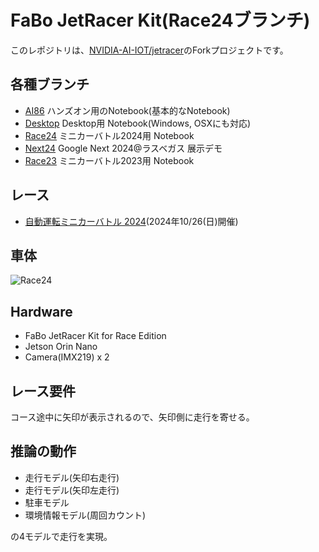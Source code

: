 # FaBo JetRacer Kit(Race24ブランチ)

このレポジトリは、[NVIDIA-AI-IOT/jetracer](http://github.com/NVIDIA-AI-IOT/jetracer)のForkプロジェクトです。

## 各種ブランチ

- [AI86](https://github.com/FaBoPlatform/jetracer/tree/AI86) ハンズオン用のNotebook(基本的なNotebook)
- [Desktop](https://github.com/FaBoPlatform/jetracer/tree/Desktop) Desktop用 Notebook(Windows, OSXにも対応)
- [Race24](https://github.com/FaBoPlatform/jetracer/tree/Race24) ミニカーバトル2024用 Notebook
- [Next24](https://github.com/FaBoPlatform/jetracer/tree/Next24) Google Next 2024@ラスベガス 展示デモ
- [Race23](https://github.com/FaBoPlatform/jetracer/tree/Race23) ミニカーバトル2023用 Notebook
  
## レース

- [自動運転ミニカーバトル 2024](https://autonomous-minicar-battle.github.io/race-2024/)(2024年10/26(日)開催)

## 車体

![Race24](https://github.com/user-attachments/assets/314b2018-5fbb-48d8-926f-1e0ab66c2c09)

## Hardware

- FaBo JetRacer Kit for Race Edition
- Jetson Orin Nano
- Camera(IMX219) x 2
  
## レース要件

コース途中に矢印が表示されるので、矢印側に走行を寄せる。

## 推論の動作

- 走行モデル(矢印右走行)
- 走行モデル(矢印左走行)
- 駐車モデル
- 環境情報モデル(周回カウント)

の4モデルで走行を実現。

